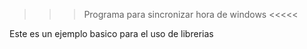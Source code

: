 >>>  Programa para sincronizar hora de windows <<<<<


Este es un ejemplo basico para el uso de librerias
